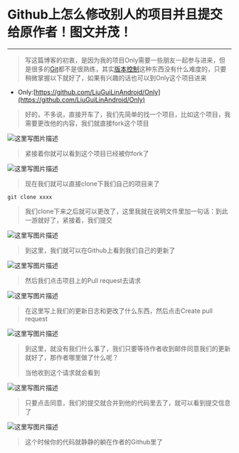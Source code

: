# Github上怎么修改别人的项目并且提交给原作者！图文并茂！

* * *

> 写这篇博客的初衷，是因为我的项目Only需要一些朋友一起参与进来，但是很多的[Git](http://lib.csdn.net/base/git "Git知识库")都不是很熟练，其实[版本控制](http://lib.csdn.net/base/git "Git知识库")这种东西没有什么难度的，只要稍微掌握以下就好了，如果有兴趣的话也可以到Only这个项目进来

*   Only:[https://github.com/LiuGuiLinAndroid/Only](https://github.com/LiuGuiLinAndroid/Only)

> 好的，不多说，直接开车了，我们先简单的找一个项目，比如这个项目，我需要更改他的内容，我们就直接fork这个项目

![这里写图片描述](http://img.blog.csdn.net/20160812184548322)

> 紧接着你就可以看到这个项目已经被你fork了

![这里写图片描述](http://img.blog.csdn.net/20160812184707354)

> 现在我们就可以直接clone下我们自己的项目来了

<code class="hljs php has-numbering">git clone xxxx</code>



> 我们clone下来之后就可以更改了，这里我就在说明文件里加一句话：到此一游就好了，紧接着，我们提交

![这里写图片描述](http://img.blog.csdn.net/20160812185041421)


> 到这里，我们就可以在Github上看到我们自己的更新了

![这里写图片描述](http://img.blog.csdn.net/20160812185447413)

> 然后我们点击项目上的Pull request去请求

![这里写图片描述](http://img.blog.csdn.net/20160812185521241)

> 在这里写上我们的更新日志和更改了什么东西，然后点击Create pull request

![这里写图片描述](http://img.blog.csdn.net/20160812185605101)

> 到这里，就没有我们什么事了，我们只要等待作者收到邮件同意我们的更新就好了，那作者哪里做了什么呢？
> 
> 当他收到这个请求就会看到

![这里写图片描述](http://img.blog.csdn.net/20160812185656071)

> 只要点击同意，我们的提交就合并到他的代码里去了，就可以看到提交信息了

![这里写图片描述](http://img.blog.csdn.net/20160812185722977)

> 这个时候你的代码就静静的躺在作者的Github里了
